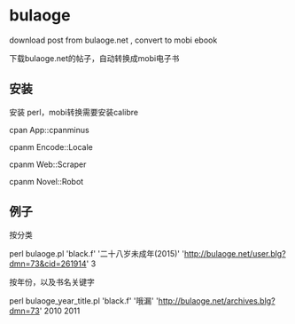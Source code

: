 # bulaoge

download post from bulaoge.net  ,  convert to  mobi ebook

下载bulaoge.net的帖子，自动转换成mobi电子书


## 安装

安装 perl，mobi转换需要安装calibre

cpan App::cpanminus

cpanm Encode::Locale

cpanm Web::Scraper

cpanm Novel::Robot

## 例子

按分类

perl bulaoge.pl 'black.f' '二十八岁未成年(2015)' 'http://bulaoge.net/user.blg?dmn=73&cid=261914' 3

按年份，以及书名关键字

perl bulaoge_year_title.pl 'black.f' '哦漏' 'http://bulaoge.net/archives.blg?dmn=73' 2010 2011
